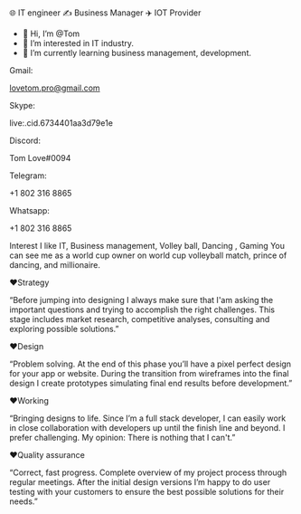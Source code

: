 🌐 IT engineer ✍️ Business Manager ✈️ IOT Provider
- 👋 Hi, I’m @Tom
- 👀 I’m interested in IT industry.
- 🌱 I’m currently learning business management, development.

Gmail:

lovetom.pro@gmail.com

Skype:

live:.cid.6734401aa3d79e1e

Discord:

Tom Love#0094

Telegram:

+1 802 316 8865

Whatsapp:

+1 802 316 8865


Interest 
I like IT, Business management, Volley ball, Dancing , Gaming
You can see me as a world cup owner on world cup volleyball match, prince of dancing, and millionaire.

❤Strategy

“Before jumping into designing I always make sure that I'am asking the important questions and trying to accomplish the right challenges. This stage includes market research, competitive analyses, consulting and exploring possible solutions.”

❤Design

“Problem solving. At the end of this phase you’ll have a pixel perfect design for your app or website. During the transition from wireframes into the final design I create prototypes simulating final end results before development.”

❤Working

“Bringing designs to life. Since I’m a full stack developer, I can easily work in close collaboration with developers up until the finish line and beyond. I prefer challenging. My opinion: There is nothing that I can't.”

❤Quality assurance

“Correct, fast progress. Complete overview of my project process through regular meetings. After the initial design versions I’m happy to do user testing with your customers to ensure the best possible solutions for their needs.”
